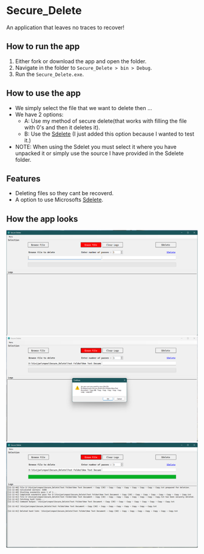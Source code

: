 # Secure_Delete
An application that leaves no traces to recover!

 ## How to run the app
   1. Either fork or download the app and open the folder.
   2. Navigate in the folder to `Secure_Delete > bin > Debug`.
   3. Run the `Secure_Delete.exe`.
 
 ## How to use the app
 - We simply select the file that we want to delete then ... 
 - We have 2 options:
    - A: Use my method of secure delete(that works with filling the file with 0's and then it deletes it).
    - B: Use the [Sdelete](https://learn.microsoft.com/en-us/sysinternals/downloads/sdelete) (I just added this option because I wanted to test it.)  
 - NOTE: When using the Sdelet you must select it where you have unpacked it or simply use the source I have provided in the Sdelete folder.
 
 ## Features
 - Deleting files so they cant be recoverd.
 - A option to use Microsofts [Sdelete](https://learn.microsoft.com/en-us/sysinternals/downloads/sdelete).
 
 ## How the app looks
![alt text](https://github.com/PinkFlamingoz/Secure_Delete/blob/master/SD1.png)
![alt text](https://github.com/PinkFlamingoz/Secure_Delete/blob/master/SD2.png)
![alt text](https://github.com/PinkFlamingoz/Secure_Delete/blob/master/SD3.png)

